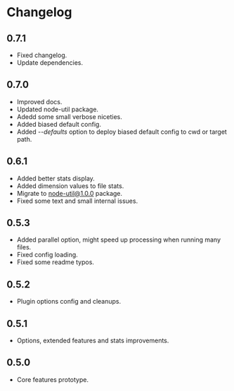 # Changelog

## 0.7.1
 - Fixed changelog.
 - Update dependencies.

## 0.7.0
 - Improved docs.
 - Updated node-util package.
 - Adedd some small verbose niceties.
 - Added biased default config.
 - Added *--defaults* option to deploy biased default config to cwd or target path.

## 0.6.1
 - Added better stats display.
 - Added dimension values to file stats.
 - Migrate to node-util@1.0.0 package.
 - Fixed some text and small internal issues.

## 0.5.3
 - Added parallel option, might speed up processing when running many files.
 - Fixed config loading.
 - Fixed some readme typos.

## 0.5.2
 - Plugin options config and cleanups.

## 0.5.1
 - Options, extended features and stats improvements.

## 0.5.0
 - Core features prototype.

